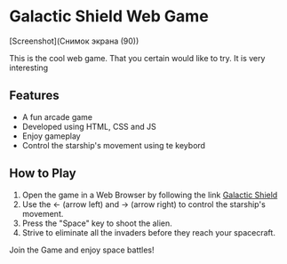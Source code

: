 # Galactic Shield Web Game
[Screenshot](Снимок экрана (90))

This is the cool web game. That you certain would like to try. It is very interesting

## Features

- A fun arcade game
- Developed using HTML, CSS and JS
- Enjoy gameplay
- Control the starship's movement using te keybord

## How to Play

1. Open the game in a Web Browser by following the link [Galactic Shield](game-link)
2. Use the <- (arrow left) and -> (arrow right) to control the starship's movement.
3. Press the "Space" key to shoot the alien.
4. Strive to eliminate all the invaders before they reach your spacecraft.

Join the Game and enjoy space battles!
